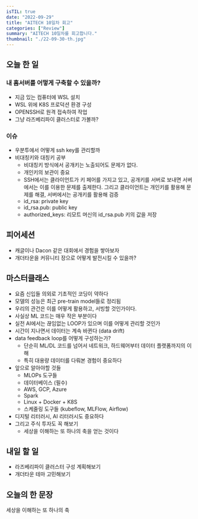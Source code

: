 ```yaml
---
isTIL: true
date: "2022-09-29"
title: "AITECH 10일차 회고"
categories: ["Review"]
summary: "AITECH 10일차를 회고합니다."
thumbnail: "./22-09-30-th.jpg"
---
```



## 오늘 한 일
### 내 홈서버를 어떻게 구축할 수 있을까?
- 지금 있는 컴퓨터에 WSL 설치
- WSL 위에 K8S 프로덕션 환경 구성
- OPENSSH로 원격 접속하여 작업
- 그냥 라즈베리파이 클러스터로 가볼까?

### 이슈
- 우분투에서 어떻게 ssh key를 관리할까
- 비대칭키와 대칭키 공부
  - 비대칭키 방식에서 공개키는 노출되어도 문제가 없다.
  - 개인키의 보관이 중요
  - SSH에서는 클라이언트가 키 페어를 가지고 있고, 공개키를 서버로 보내면 서버에서는 이를 이용한 문제를 출제한다. 그리고 클라이언트는 개인키를 활용해 문제를 해결, 서버에서는 공개키를 활용해 검증
  - id_rsa: private key
  - id_rsa.pub: public key
  - authorized_keys: 리모트 머신의 id_rsa.pub 키의 값을 저장
## 피어세션
- 캐글이나 Dacon 같은 대회에서 경험을 쌓아보자
- 개더타운을 커뮤니티 장으로 어떻게 발전시킬 수 있을까?

## 마스터클래스
- 요즘 신입들 의외로 기초적인 코딩이 약하다
- 모델의 성능은 최근 pre-train model들로 정리됨
- 우리의 관건은 이를 어떻게 활용하고, 서빙할 것인가이다.
- 사실상 ML 코드는 매우 작은 부분이다
- 실전 AI에서는 끊임없는 LOOP가 있으며 이를 어떻게 관리할 것인가
- 시간이 지나면서 데이터는 계속 바뀐다 (data drift)
- data feedback loop를 어떻게 구성하는가?
  -  단순히 ML/DL 코드를 넘어서 네트워크, 하드웨어부터 데이터 플랫폼까지의 이해
  -  특히 대용량 데이터를 다뤄본 경험이 중요하다
- 앞으로 알아야할 것들
  - MLOPs 도구들
  - 데이터베이스 (필수)
  - AWS, GCP, Azure
  - Spark
  - Linux + Docker + K8S
  - 스케줄링 도구들 (kubeflow, MLFlow, Airflow)
- 디지털 리터러시, AI 리터러시도 중요하다
- 그리고 주식 투자도 꼭 해보기
  - 세상을 이해하는 또 하나의 축을 얻는 것이다


## 내일 할 일
- 라즈베리파이 클러스터 구성 계획해보기
- 개더타운 테마 고민해보기
## 오늘의 한 문장
세상을 이해하는 또 하나의 축